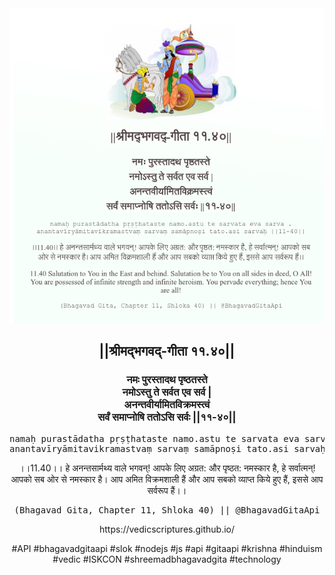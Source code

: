 <img src="../../asset/BG_11_40.png"/>
<center><h2>||श्रीमद्‍भगवद्‍-गीता ११.४०||</h2>
<h3>नमः पुरस्तादथ पृष्ठतस्ते<br/>नमोऽस्तु ते सर्वत एव सर्व |<br/>अनन्तवीर्यामितविक्रमस्त्वं<br/>सर्वं समाप्नोषि ततोऽसि सर्वः ||११-४०||</h3>
<pre>namaḥ purastādatha pṛṣṭhataste namo.astu te sarvata eva sarva .<br/>anantavīryāmitavikramastvaṃ sarvaṃ samāpnoṣi tato.asi sarvaḥ ||11-40||</pre>
<p>।।11.40।। हे अनन्तसार्मथ्य वाले भगवन्! आपके लिए अग्रत: और पृष्ठत: नमस्कार है, हे सर्वात्मन्! आपको सब ओर से नमस्कार है। आप अमित विक्रमशाली हैं और आप सबको व्याप्त किये हुए हैं, इससे आप सर्वरूप हैं।।</p>
<pre>(Bhagavad Gita, Chapter 11, Shloka 40) || @BhagavadGitaApi</pre><p>https://vedicscriptures.github.io/</p><p>#API #bhagavadgitaapi #slok #nodejs #js #api #gitaapi #krishna #hinduism #vedic #ISKCON #shreemadbhagavadgita #technology</p></center>